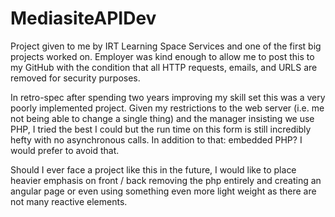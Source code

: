 # MediasiteAPIDev
Project given to me by IRT Learning Space Services and one of the first big projects worked on. Employer was kind enough to allow me to post this to my GitHub with the condition that all HTTP requests, emails, and URLS are removed for security purposes.

In retro-spec after spending two years improving my skill set this was a very poorly implemented project. Given my restrictions to the web server (i.e. me not being able to change a single thing) and the manager insisting we use PHP, I tried the best I could but the run time on this form is still incredibly hefty with no asynchronous calls. In addition to that: embedded PHP? I would prefer to avoid that.

Should I ever face a project like this in the future, I would like to place heavier emphasis on front / back removing the php entirely and creating an angular page or even using something even more light weight as there are not many reactive elements.
